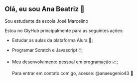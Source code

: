 ## Olá, eu sou Ana Beatriz 🤍
Sou estudante da escola José Marcelino

Estou no GiyHub principalmente para as seguintes ações:
- Estudar as  aulas da plataforma Alura 📝;
- Programar Scratch e Javascript 🖱️;
- Meu desenvolvimento pessoal em programação 📈;

  Para entrar em contato comigo, acesse:
  @anaeugenio43 📸
